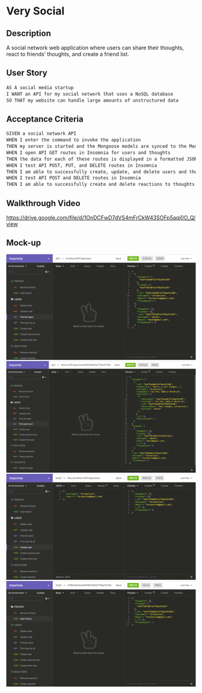 # Very Social

## Description
A social network web application where users can share their thoughts, react to friends’ thoughts, and create a friend list. 

## User Story

```md
AS A social media startup
I WANT an API for my social network that uses a NoSQL database
SO THAT my website can handle large amounts of unstructured data
```

## Acceptance Criteria

```md
GIVEN a social network API
WHEN I enter the command to invoke the application
THEN my server is started and the Mongoose models are synced to the MongoDB database
WHEN I open API GET routes in Insomnia for users and thoughts
THEN the data for each of these routes is displayed in a formatted JSON
WHEN I test API POST, PUT, and DELETE routes in Insomnia
THEN I am able to successfully create, update, and delete users and thoughts in my database
WHEN I test API POST and DELETE routes in Insomnia
THEN I am able to successfully create and delete reactions to thoughts and add and remove friends to a user’s friend list
```

## Walkthrough Video

https://drive.google.com/file/d/1OnDCFwD7dVS4mFrCkW43SOFp5aqj0O_Q/view

## Mock-up

![API Calls for the application](./assets/images/18-nosql-homework-demo-01.gif)
![API Calls for the application](./assets/images/18-nosql-homework-demo-02.gif)
![API Calls for the application](./assets/images/18-nosql-homework-demo-03.gif)
![API Calls for the application](./assets/images/18-nosql-homework-demo-04.gif)